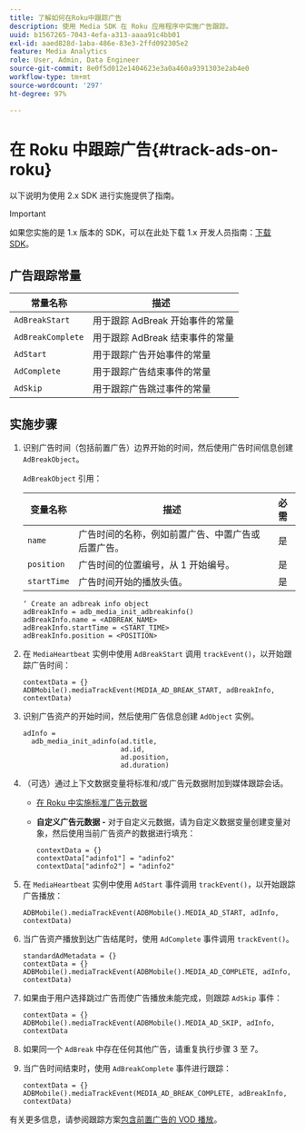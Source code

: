 ```yaml
---
title: 了解如何在Roku中跟踪广告
description: 使用 Media SDK 在 Roku 应用程序中实施广告跟踪。
uuid: b1567265-7043-4efa-a313-aaaa91c4bb01
exl-id: aaed828d-1aba-486e-83e3-2ffd092305e2
feature: Media Analytics
role: User, Admin, Data Engineer
source-git-commit: 8e0f5d012e1404623e3a0a460a9391303e2ab4e0
workflow-type: tm+mt
source-wordcount: '297'
ht-degree: 97%

---
```


# 在 Roku 中跟踪广告{#track-ads-on-roku}

以下说明为使用 2.x SDK 进行实施提供了指南。

>[!IMPORTANT]
>
>如果您实施的是 1.x 版本的 SDK，可以在此处下载 1.x 开发人员指南：[下载 SDK](/help/sdk-implement/download-sdks.md)。

## 广告跟踪常量

| 常量名称 | 描述   |
|---|---|
| `AdBreakStart` | 用于跟踪 AdBreak 开始事件的常量 |
| `AdBreakComplete` | 用于跟踪 AdBreak 结束事件的常量 |
| `AdStart` | 用于跟踪广告开始事件的常量 |
| `AdComplete` | 用于跟踪广告结束事件的常量 |
| `AdSkip` | 用于跟踪广告跳过事件的常量 |

## 实施步骤

1. 识别广告时间（包括前置广告）边界开始的时间，然后使用广告时间信息创建 `AdBreakObject`。

   `AdBreakObject` 引用：

   | 变量名称 | 描述 | 必需 |
   | --- | --- | :---: |
   | `name` | 广告时间的名称，例如前置广告、中置广告或后置广告。 | 是 |
   | `position` | 广告时间的位置编号，从 1 开始编号。 | 是 |
   | `startTime` | 广告时间开始的播放头值。 | 是 |

   ```
   ‘ Create an adbreak info object
   adBreakInfo = adb_media_init_adbreakinfo()
   adBreakInfo.name = <ADBREAK_NAME>
   adBreakInfo.startTime = <START_TIME>
   adBreakInfo.position = <POSITION>
   ```

1. 在 `MediaHeartbeat` 实例中使用 `AdBreakStart` 调用 `trackEvent()`，以开始跟踪广告时间：

   ```
   contextData = {}
   ADBMobile().mediaTrackEvent(MEDIA_AD_BREAK_START, adBreakInfo, contextData)
   ```

1. 识别广告资产的开始时间，然后使用广告信息创建 `AdObject` 实例。

   ```
   adInfo =  
     adb_media_init_adinfo(ad.title,  
                           ad.id,  
                           ad.position,  
                           ad.duration)
   ```

1. （可选）通过上下文数据变量将标准和/或广告元数据附加到媒体跟踪会话。

   * [在 Roku 中实施标准广告元数据](/help/sdk-implement/track-ads/impl-std-ad-metadata/impl-std-ad-metadata-roku.md)
   * **自定义广告元数据 -** 对于自定义元数据，请为自定义数据变量创建变量对象，然后使用当前广告资产的数据进行填充：

      ```
      contextData = {}
      contextData["adinfo1"] = "adinfo2"
      contextData["adinfo2"] = "adinfo2"
      ```

1. 在 `MediaHeartbeat` 实例中使用 `AdStart` 事件调用 `trackEvent()`，以开始跟踪广告播放：

   ```
   ADBMobile().mediaTrackEvent(ADBMobile().MEDIA_AD_START, adInfo, contextData)
   ```

1. 当广告资产播放到达广告结尾时，使用 `AdComplete` 事件调用 `trackEvent()`。

   ```
   standardAdMetadata = {}
   contextData = {}
   ADBMobile().mediaTrackEvent(ADBMobile().MEDIA_AD_COMPLETE, adInfo, contextData)
   ```

1. 如果由于用户选择跳过广告而使广告播放未能完成，则跟踪 `AdSkip` 事件：

   ```
   contextData = {}
   ADBMobile().mediaTrackEvent(ADBMobile().MEDIA_AD_SKIP, adInfo, contextData
   ```

1. 如果同一个 `AdBreak` 中存在任何其他广告，请重复执行步骤 3 至 7。
1. 当广告时间结束时，使用 `AdBreakComplete` 事件进行跟踪：

   ```
   contextData = {}
   ADBMobile().mediaTrackEvent(MEDIA_AD_BREAK_COMPLETE, adBreakInfo, contextData)
   ```

有关更多信息，请参阅跟踪方案[包含前置广告的 VOD 播放](/help/sdk-implement/tracking-scenarios/vod-preroll-ads.md)。

